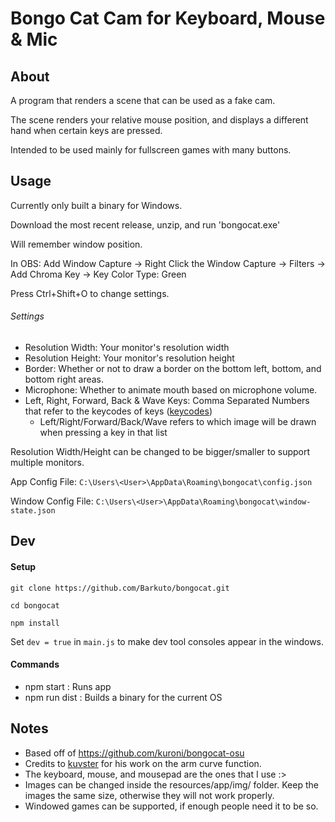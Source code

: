 # Bongo Cat Cam for Keyboard, Mouse & Mic

## About
A program that renders a scene that can be used as a fake cam.

The scene renders your relative mouse position, and displays a different hand when certain keys are pressed.

Intended to be used mainly for fullscreen games with many buttons.

## Usage
Currently only built a binary for Windows.

Download the most recent release, unzip, and run 'bongocat.exe'

Will remember window position.

In OBS: Add Window Capture -> Right Click the Window Capture -> Filters -> Add Chroma Key -> Key Color Type: Green

Press Ctrl+Shift+O to change settings.
###### Settings
* Resolution Width: Your monitor's resolution width
* Resolution Height: Your monitor's resolution height
* Border: Whether or not to draw a border on the bottom left, bottom, and bottom right areas.
* Microphone: Whether to animate mouth based on microphone volume.
* Left, Right, Forward, Back & Wave Keys: Comma Separated Numbers that refer to the keycodes of keys ([keycodes](https://keycode.info/))
  * Left/Right/Forward/Back/Wave refers to which image will be drawn when pressing a key in that list

Resolution Width/Height can be changed to be bigger/smaller to support multiple monitors.

App Config File: `C:\Users\<User>\AppData\Roaming\bongocat\config.json`

Window Config File: `C:\Users\<User>\AppData\Roaming\bongocat\window-state.json`

## Dev

#### Setup
`git clone https://github.com/Barkuto/bongocat.git`

`cd bongocat`

`npm install`

Set `dev = true` in `main.js` to make dev tool consoles appear in the windows.

#### Commands
* npm start : Runs app
* npm run dist : Builds a binary for the current OS

## Notes
* Based off of https://github.com/kuroni/bongocat-osu
* Credits to [kuvster](https://github.com/Kuvster) for his work on the arm curve function.
* The keyboard, mouse, and mousepad are the ones that I use :>
* Images can be changed inside the resources/app/img/ folder. Keep the images the same size, otherwise they will not work properly.
* Windowed games can be supported, if enough people need it to be so.